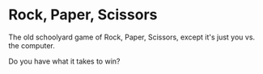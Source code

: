 # Rock, Paper, Scissors

The old schoolyard game of Rock, Paper, Scissors, except it's just you vs. the computer.

Do you have what it takes to win?
